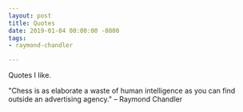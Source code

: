 ```yaml
---
layout: post
title: Quotes
date: 2019-01-04 00:00:00 -0800
tags:
- raymond-chandler

---
```

Quotes I like.

"Chess is as elaborate a waste of human intelligence as you can find outside an advertising agency." – Raymond Chandler